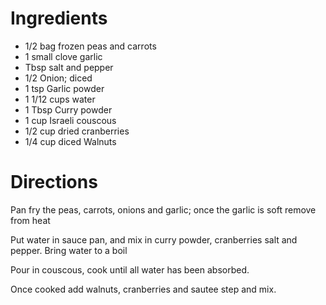 Ingredients
===========
* 1/2 bag frozen peas and carrots
* 1 small clove garlic
* Tbsp salt and pepper
* 1/2 Onion; diced
* 1 tsp Garlic powder
* 1 1/12 cups water
* 1 Tbsp Curry powder
* 1 cup Israeli couscous
* 1/2 cup dried cranberries
* 1/4 cup diced Walnuts

Directions
==========

Pan fry the peas, carrots, onions and garlic; once the garlic is soft remove from heat

Put water in sauce pan, and mix in curry powder, cranberries salt and pepper.  Bring water to a boil

Pour in couscous, cook until all water has been absorbed.

Once cooked add walnuts, cranberries and sautee step and mix.
